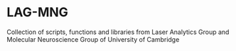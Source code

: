 # LAG-MNG
Collection of scripts, functions and libraries from Laser Analytics Group and Molecular Neuroscience Group of University of Cambridge
